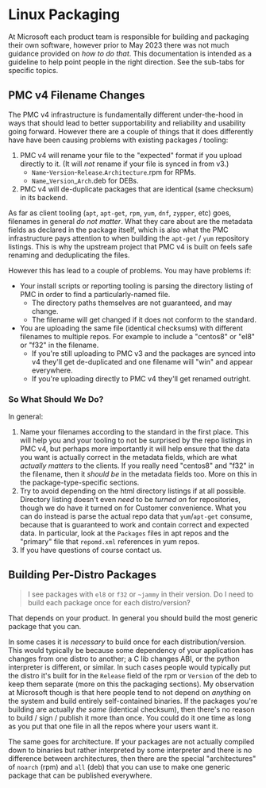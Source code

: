 # Linux Packaging
At Microsoft each product team is responsible for building and packaging their own software, however prior to May 2023 there was not much guidance provided on _how to do that_.
This documentation is intended as a guideline to help point people in the right direction.
See the sub-tabs for specific topics.

## PMC v4 Filename Changes
The PMC v4 infrastructure is fundamentally different under-the-hood in ways that should lead to better supportability and reliability and usability going forward.
However there are a couple of things that it does differently have have been causing problems with existing packages / tooling:

1. PMC v4 will rename your file to the "expected" format if you upload directly to it.
   (It will _not_ rename if your file is synced in from v3.)
    * `Name`-`Version`-`Release`.`Architecture`.rpm for RPMs.
    * `Name`\_`Version`\_`Arch`.deb for DEBs.
1. PMC v4 will de-duplicate packages that are identical (same checksum) in its backend.

As far as client tooling (`apt`, `apt-get`, `rpm`, `yum`, `dnf`, `zypper`, etc) goes, filenames in general _do not matter_. 
What they care about are the metadata fields as declared in the package itself, which is also what the PMC infrastructure pays attention to when building the `apt-get` / `yum` repository listings.
This is why the upstream project that PMC v4 is built on feels safe renaming and deduplicating the files.

However this has lead to a couple of problems.
You may have problems if:
* Your install scripts or reporting tooling is parsing the directory listing of PMC in order to find a particularly-named file.
  * The directory paths themselves are not guaranteed, and may change.
  * The filename will get changed if it does not conform to the standard.
* You are uploading the same file (identical checksums) with different filenames to multiple repos.
  For example to include a "centos8" or "el8" or "f32" in the filename.
  * If you're still uploading to PMC v3 and the packages are synced into v4 they'll get de-duplicated and one filename will "win" and appear everywhere.
  * If you're uploading directly to PMC v4 they'll get renamed outright.

### So What Should We Do?
In general:
1. Name your filenames according to the standard in the first place.
   This will help you and your tooling to not be surprised by the repo listings in PMC v4, but perhaps more importantly it will help ensure that the data you want is actually correct in the metadata fields, which are what _actually matters_ to the clients.
   If you really need "centos8" and "f32" in the filename, then it _should be_ in the metadata fields too.
   More on this in the package-type-specific sections.
1. Try to avoid depending on the html directory listings if at all possible.
   Directory listing doesn't even _need_ to be _turned on_ for repositories, though we do have it turned on for Customer convenience.
   What you can do instead is parse the actual repo data that `yum`/`apt-get` consume, because that is guaranteed to work and contain correct and expected data.
   In particular, look at the `Packages` files in apt repos and the "primary" file that `repomd.xml` references in yum repos.
1. If you have questions of course contact us.

## Building Per-Distro Packages
> I see packages with `el8` or `f32` or `~jammy` in their version.
> Do I need to build each package once for each distro/version?

That depends on your product.
In general you should build the most generic package that you can.

In some cases it is _necessary_ to build once for each distribution/version.
This would typically be because some dependency of your application has changes from one distro to another; a C lib changes ABI, or the python interpreter is different, or similar.
In such cases people would typically put the distro it's built for in the `Release` field of the rpm or `Version` of the deb to keep them separate (more on this the packaging sections).
My observation at Microsoft though is that here people tend to not depend on _anything_ on the system and build entirely self-contained binaries.
If the packages you're building are actually _the same_ (identical checksum), then there's no reason to build / sign / publish it more than once.
You could do it one time as long as you put that one file in all the repos where your users want it.

The same goes for architecture.
If your packages are not actually compiled down to binaries but rather interpreted by some interpreter and there is no difference between architectures, then there are the special "architectures" of `noarch` (rpm) and `all` (deb) that you can use to make one generic package that can be published everywhere. 